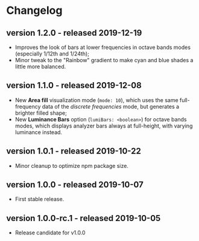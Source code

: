 Changelog
=========

## version 1.2.0 - released 2019-12-19

+ Improves the look of bars at lower frequencies in octave bands modes (especially 1/12th and 1/24th);
+ Minor tweak to the "Rainbow" gradient to make cyan and blue shades a little more balanced.


## version 1.1.0 - released 2019-12-08

+ New **Area fill** visualization mode (`mode: 10`), which uses the same full-frequency data of the *discrete frequencies* mode, but generates a brighter filled shape;
+ New **Luminance Bars** option (`lumiBars: <boolean>`) for octave bands modes, which displays analyzer bars always at full-height, with varying luminance instead.


## version 1.0.1 - released 2019-10-22

+ Minor cleanup to optimize npm package size.


## version 1.0.0 - released 2019-10-07

+ First stable release.


## version 1.0.0-rc.1 - released 2019-10-05

+ Release candidate for v1.0.0
